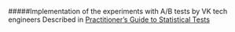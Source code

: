 #####Implementation of the experiments with A/B tests by VK tech engineers
Described in [Practitioner’s Guide to Statistical Tests](https://medium.com/@vktech/practitioners-guide-to-statistical-tests-ed2d580ef04f) 